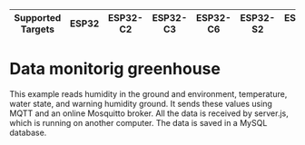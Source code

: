 | Supported Targets | ESP32 | ESP32-C2 | ESP32-C3 | ESP32-C6 | ESP32-S2 | ESP32-S3 |
| ----------------- | ----- | -------- | -------- | -------- | -------- | -------- |

# Data monitorig greenhouse

This example reads humidity in the ground and environment, temperature, water state, and warning humidity ground. It sends these values using MQTT and an online Mosquitto broker. All the data is received by server.js, which is running on another computer. The data is saved in a MySQL database.


